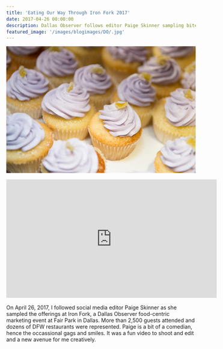 ```yaml
---
title: 'Eating Our Way Through Iron Fork 2017'
date: 2017-04-26 00:00:00
description: Dallas Observer follows editor Paige Skinner sampling bites at Iron Fork 2017
featured_image: '/images/blogimages/DO/.jpg'
---
```


![](/images/blogimages/DO/20170426_IronFork_16.jpg)


<iframe src="http://www.dallasobserver.com/video/eating-our-way-through-iron-fork-xPP00Q7B" width="560" height="315" frameborder="0" allow="accelerometer; autoplay; encrypted-media; gyroscope; picture-in-picture" allowfullscreen></iframe>


On April 26, 2017, I followed social media editor Paige Skinner as she sampled the offerings at Iron Fork, a Dallas Observer food-centric marketing event at Fair Park in Dallas. More than 2,500 guests attended and dozens of DFW restaurants were represented. Paige is a bit of a comedian, hence the occassional gags and smiles. It was a fun video to shoot and edit and a new avenue for me creatively.
